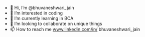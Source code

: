 - 👋 Hi, I’m @bhuvaneshwari_jain
- 👀 I’m interested in coding 
- 🌱 I’m currently learning in BCA
- 💞️ I’m looking to collaborate on unique things
- 📫 How to reach me
  www.linkedin.com/in/
bhuvaneshwari_jain


<!---
bhuvaneshwari-jain/bhuvaneshwari-jain is a ✨ special ✨ repository because its `README.md` (this file) appears on your GitHub profile.
You can click the Preview link to take a look at your changes.
--->
